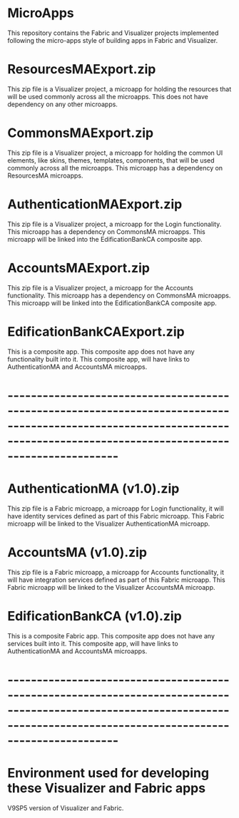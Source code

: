 # MicroApps

This repository contains the Fabric and Visualizer projects implemented following the micro-apps style of building apps in Fabric and Visualizer.

# ResourcesMAExport.zip

This zip file is a Visualizer project, a microapp for holding the resources that will be used commonly across all the microapps. This does not have dependency on any other microapps.

# CommonsMAExport.zip

This zip file is a Visualizer project, a microapp for holding the common UI elements, like skins, themes, templates, components, that will be used commonly across all the microapps. This microapp has a dependency on ResourcesMA microapps.

# AuthenticationMAExport.zip

This zip file is a Visualizer project, a microapp for the Login functionality. This microapp has a dependency on CommonsMA microapps. This microapp will be linked into the EdificationBankCA composite app.

# AccountsMAExport.zip

This zip file is a Visualizer project, a microapp for the Accounts functionality. This microapp has a dependency on CommonsMA microapps. This microapp will be linked into the EdificationBankCA composite app.

# EdificationBankCAExport.zip

This is a composite app. This composite app does not have any functionality built into it. This composite app, will have links to AuthenticationMA and AccountsMA microapps.

# ---------------------------------------------------------------------------------------------------------------------------------------------------------------------------

# AuthenticationMA (v1.0).zip

This zip file is a Fabric microapp, a microapp for Login functionality, it will have identity services defined as part of this Fabric microapp. This Fabric microapp will be linked to the Visualizer AuthenticationMA microapp.

# AccountsMA (v1.0).zip

This zip file is a Fabric microapp, a microapp for Accounts functionality, it will have integration services defined as part of this Fabric microapp. This Fabric microapp will be linked to the Visualizer AccountsMA microapp.

# EdificationBankCA (v1.0).zip

This is a composite Fabric app. This composite app does not have any services built into it. This composite app, will have links to AuthenticationMA and AccountsMA microapps.

# ---------------------------------------------------------------------------------------------------------------------------------------------------------------------------

# Environment used for developing these Visualizer and Fabric apps

V9SP5 version of Visualizer and Fabric.
